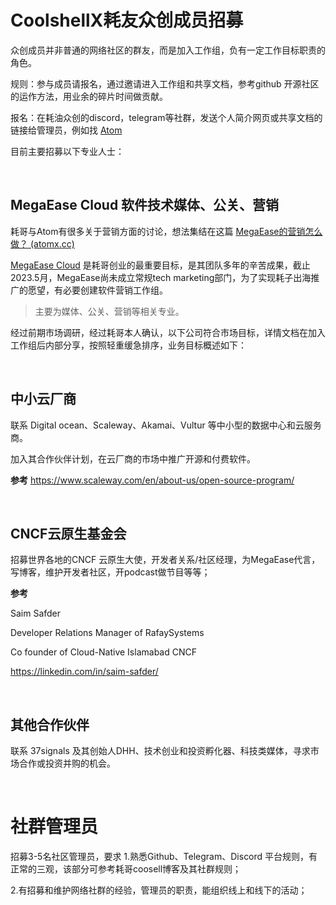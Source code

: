 # CoolshellX耗友众创成员招募

众创成员并非普通的网络社区的群友，而是加入工作组，负有一定工作目标职责的角色。

规则：参与成员请报名，通过邀请进入工作组和共享文档，参考github 开源社区的运作方法，用业余的碎片时间做贡献。

报名：在耗油众创的discord，telegram等社群，发送个人简介网页或共享文档的链接给管理员，例如找 [Atom](https://atomx.cc/about)

目前主要招募以下专业人士：

<br>

## MegaEase Cloud 软件技术媒体、公关、营销

耗哥与Atom有很多关于营销方面的讨论，想法集结在这篇 [MegaEase的营销怎么做？ (atomx.cc)](https://atomx.cc/MegaEase-fdaa884bddb74a28858fe6526ca452e3)

[MegaEase Cloud](https://cloud.megaease.com) 是耗哥创业的最重要目标，是其团队多年的辛苦成果，截止2023.5月，MegaEase尚未成立常规tech marketing部门，为了实现耗子出海推广的愿望，有必要创建软件营销工作组。

> 主要为媒体、公关、营销等相关专业。
>

经过前期市场调研，经过耗哥本人确认，以下公司符合市场目标，详情文档在加入工作组后内部分享，按照轻重缓急排序，业务目标概述如下：

<br>

## 中小云厂商

联系 Digital ocean、Scaleway、Akamai、Vultur 等中小型的数据中心和云服务商。

加入其合作伙伴计划，在云厂商的市场中推广开源和付费软件。

**参考** https://www.scaleway.com/en/about-us/open-source-program/

<br>

## CNCF云原生基金会

招募世界各地的CNCF 云原生大使，开发者关系/社区经理，为MegaEase代言，写博客，维护开发者社区，开podcast做节目等等；


**参考**

Saim Safder

Developer Relations Manager of RafaySystems

Co founder of Cloud-Native Islamabad CNCF

https://linkedin.com/in/saim-safder/

<br>

## 其他合作伙伴

联系 37signals 及其创始人DHH、技术创业和投资孵化器、科技类媒体，寻求市场合作或投资并购的机会。

<br>

# 社群管理员

招募3-5名社区管理员，要求
1.熟悉Github、Telegram、Discord 平台规则，有正常的三观，该部分可参考耗哥coosell博客及其社群规则；

2.有招募和维护网络社群的经验，管理员的职责，能组织线上和线下的活动；

